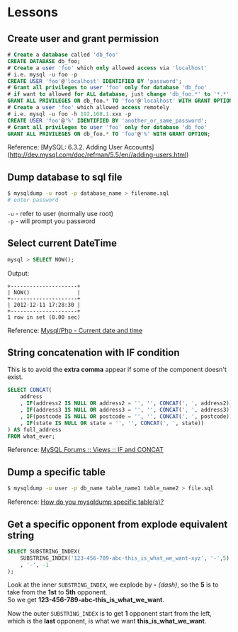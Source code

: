 # Lessons

## Create user and grant permission
```sql
# Create a database called 'db_foo'
CREATE DATABASE db_foo;
# Create a user 'foo' which only allowed access via 'localhost'
# i.e. mysql -u foo -p
CREATE USER 'foo'@'localhost' IDENTIFIED BY 'password';
# Grant all privileges to user 'foo' only for database 'db_foo'
# if want to allowed for ALL database, just change 'db_foo.*' to '*.*'
GRANT ALL PRIVILEGES ON db_foo.* TO 'foo'@'localhost' WITH GRANT OPTION;
# Create a user 'foo' which allowed access remotely
# i.e. mysql -u foo -h 192.168.1.xxx -p
CREATE USER 'foo'@'%' IDENTIFIED BY 'another_or_same_password';
# Grant all privileges to user 'foo' only for database 'db_foo'
GRANT ALL PRIVILEGES ON db_foo.* TO 'foo'@'%' WITH GRANT OPTION;
```

Reference: [MySQL: 6.3.2. Adding User Accounts] (http://dev.mysql.com/doc/refman/5.5/en//adding-users.html)

## Dump database to sql file
```sh
$ mysqldump -u root -p database_name > filename.sql
# enter password
```
`-u` - refer to user (normally use root)  
`-p` - will prompt you password

## Select current DateTime
```sql
mysql > SELECT NOW();
```
Output:
```
+---------------------+
| NOW()               |
+---------------------+
| 2012-12-11 17:28:30 |
+---------------------+
1 row in set (0.00 sec)
```

Reference: [Mysql/Php - Current date and time](http://stackoverflow.com/questions/3618401/mysql-php-current-date-and-time#answers)

## String concatenation with IF condition
This is to avoid the **extra comma** appear if some of the component doesn't exist.
```sql
SELECT CONCAT(
    address
    , IF(address2 IS NULL OR address2 = '', '', CONCAT(', ', address2))
    , IF(address3 IS NULL OR address3 = '', '', CONCAT(', ', address3))
    , IF(postcode IS NULL OR postcode = '', '', CONCAT(', ', postcode))
    , IF(state IS NULL OR state = '', '', CONCAT(', ', state))
) AS full_address
FROM what_ever;
```

Reference: [MySQL Forums :: Views :: IF and CONCAT](http://forums.mysql.com/read.php?100,94227,94227)

## Dump a specific table
```sh
$ mysqldump -u user -p db_name table_name1 table_name2 > file.sql
```

Reference: [How do you mysqldump specific table(s)?](http://dba.stackexchange.com/questions/9306/how-do-you-mysqldump-specific-tables#answer-9309)

## Get a specific opponent from explode equivalent string
```sql
SELECT SUBSTRING_INDEX(
    SUBSTRING_INDEX('123-456-789-abc-this_is_what_we_want-xyz', '-',5)
    , '-', -1
);
```

Look at the inner `SUBSTRING_INDEX`, we explode by **-** _(dash)_, so the **5** is to take from the **1st** to **5th** opponent.  
So we get **123-456-789-abc-this_is_what_we_want**.

Now the outer `SUBSTRING_INDEX` is to get **1** opponent start from the left, which is the **last** opponent, is what we want **this_is_what_we_want**.
